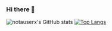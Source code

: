 ### Hi there 👋

![notauserx's GitHub stats](https://github-readme-stats-notauserx.vercel.app/api?username=notauserx&count_private=true&theme=dark&show_icons=true)
[![Top Langs](https://github-readme-stats-notauserx.vercel.app/api/top-langs/?username=notauserx&layout=compact)](https://github.com/notauserx/github-readme-stats)

<!--
**notauserx/notauserx** is a ✨ _special_ ✨ repository because its `README.md` (this file) appears on your GitHub profile.

Here are some ideas to get you started:

- 🔭 I’m currently working on ...
- 🌱 I’m currently learning ...
- 👯 I’m looking to collaborate on ...
- 🤔 I’m looking for help with ...
- 💬 Ask me about ...
- 📫 How to reach me: ...
- 😄 Pronouns: ...
- ⚡ Fun fact: ...
-->
